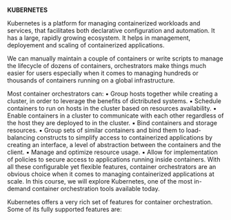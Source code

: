 **KUBERNETES**

Kubernetes is a platform for managing containerized workloads and services, that facilitates both declarative configuration and automation. It has a large, rapidly growing ecosystem. It helps in management, deployement and scaling of containerized applications.

We can manually maintain a couple of containers or write scripts to manage the lifecycle of dozens of containers, orchestrators make things much easier for users especially when it comes to managing hundreds or thousands of containers running on a global infrastructure.

Most container orchestrators can:
    ▪ Group hosts together while creating a cluster, in order to leverage the benefits of dictributed systems.
    ▪ Schedule containers to run on hosts in the cluster based on resources availability.
    ▪ Enable containers in a cluster to communicate with each other regardless of the host they are deployed to in the cluster.
    ▪ Bind containers and storage resources.
    ▪ Group sets of similar containers and bind them to load-balancing constructs to simplify access to containerized applications by creating an interface, a level of abstraction between the containers and the client.
    ▪ Manage and optimize resource usage.
    ▪ Allow for implementation of policies to secure access to applications running inside containers.
With all these configurable yet flexible features, container orchestrators are an obvious choice when it comes to managing containerized applications at scale. In this course, we will explore Kubernetes, one of the most in-demand container orchestration tools available today.

Kubernetes offers a very rich set of features for container orchestration. Some of its fully supported features are: